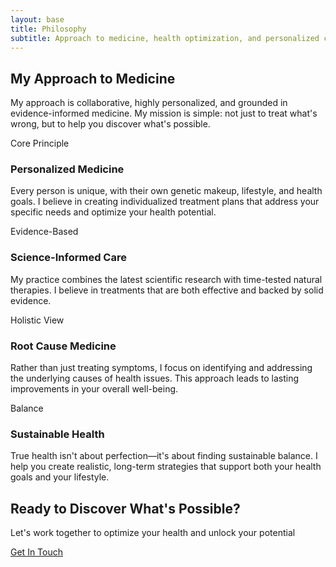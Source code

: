 ```yaml
---
layout: base
title: Philosophy
subtitle: Approach to medicine, health optimization, and personalized care.
---
```


<div class="content-section">

## My Approach to Medicine

My approach is collaborative, highly personalized, and grounded in evidence-informed medicine.
My mission is simple: not just to treat what's wrong, but to help you discover what's possible.

</div>

<div class="content-grid resource-categories">

  <div class="card resource-card free-guides">
    <div class="card-content">
      <div class="card-meta">Core Principle</div>
      <h3>Personalized Medicine</h3>
      <p>Every person is unique, with their own genetic makeup, lifestyle, and health goals. I believe in creating individualized treatment plans that address your specific needs and optimize your health potential.</p>
    </div>
  </div>

  <div class="card resource-card premium-guides">
    <div class="card-content">
      <div class="card-meta">Evidence-Based</div>
      <h3>Science-Informed Care</h3>
      <p>My practice combines the latest scientific research with time-tested natural therapies. I believe in treatments that are both effective and backed by solid evidence.</p>
    </div>
  </div>

  <div class="card resource-card educational">
    <div class="card-content">
      <div class="card-meta">Holistic View</div>
      <h3>Root Cause Medicine</h3>
      <p>Rather than just treating symptoms, I focus on identifying and addressing the underlying causes of health issues. This approach leads to lasting improvements in your overall well-being.</p>
    </div>
  </div>

  <div class="card resource-card recommended-products">
    <div class="card-content">
      <div class="card-meta">Balance</div>
      <h3>Sustainable Health</h3>
      <p>True health isn't about perfection—it's about finding sustainable balance. I help you create realistic, long-term strategies that support both your health goals and your lifestyle.</p>
    </div>
  </div>

</div>

<div class="cta-section">
  <h2>Ready to Discover What's Possible?</h2>
  <p>Let's work together to optimize your health and unlock your potential</p>
  <a href="/contact/" class="btn">Get In Touch</a>
</div>
